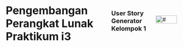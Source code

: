 <div style="display: flex; align: center; align-items: center;">
    <h1 style="align: center;">
    Pengembangan Perangkat Lunak Praktikum i3
  </h1>
  <h3>
    User Story Generator Kelompok 1
  </h3>
</br>
<img src="https://unair.ac.id/wp-content/uploads/filr/5325/Logo%20Branding%20UNAIR%20(biru).png" style="width:50%;" alt="#">
</div>
